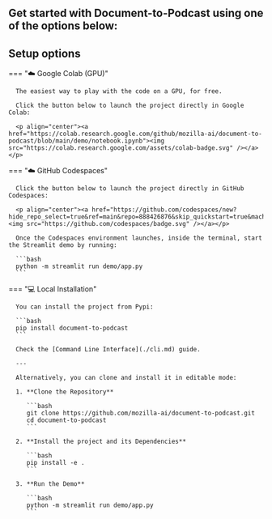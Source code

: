 Get started with Document-to-Podcast using one of the options below:
---

## Setup options

=== "☁️ Google Colab (GPU)"

      The easiest way to play with the code on a GPU, for free.

      Click the button below to launch the project directly in Google Colab:

      <p align="center"><a href="https://colab.research.google.com/github/mozilla-ai/document-to-podcast/blob/main/demo/notebook.ipynb"><img src="https://colab.research.google.com/assets/colab-badge.svg" /></a></p>

=== "☁️ GitHub Codespaces"

      Click the button below to launch the project directly in GitHub Codespaces:

      <p align="center"><a href="https://github.com/codespaces/new?hide_repo_select=true&ref=main&repo=888426876&skip_quickstart=true&machine=standardLinux32gb"><img src="https://github.com/codespaces/badge.svg" /></a></p>

      Once the Codespaces environment launches, inside the terminal, start the Streamlit demo by running:

      ```bash
      python -m streamlit run demo/app.py
      ```

=== "💻 Local Installation"

      You can install the project from Pypi:

      ```bash
      pip install document-to-podcast
      ```

      Check the [Command Line Interface](./cli.md) guide.

      ---

      Alternatively, you can clone and install it in editable mode:

      1. **Clone the Repository**

         ```bash
         git clone https://github.com/mozilla-ai/document-to-podcast.git
         cd document-to-podcast
         ```

      2. **Install the project and its Dependencies**

         ```bash
         pip install -e .
         ```

      3. **Run the Demo**

         ```bash
         python -m streamlit run demo/app.py
         ```
